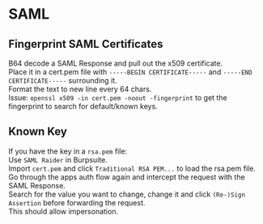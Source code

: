 # SAML

## Fingerprint SAML Certificates

B64 decode a SAML Response and pull out the x509 certificate.  
Place it in a cert.pem file with `-----BEGIN CERTIFICATE-----` and `-----END CERTIFICATE-----` surrounding it.  
Format the text to new line every 64 chars.  
Issue: `openssl x509 -in cert.pem -noout -fingerprint` to get the fingerprint to search for default/known keys.  

## Known Key

If you have the key in a `rsa.pem` file:  
Use `SAML Raider` in Burpsuite.  
Import `cert.pem` and click `Traditional RSA PEM...` to load the rsa.pem file.  
Go through the apps auth flow again and intercept the request with the SAML Response.  
Search for the value you want to change, change it and click `(Re-)Sign Assertion` before forwarding the request.  
This should allow impersonation.  
